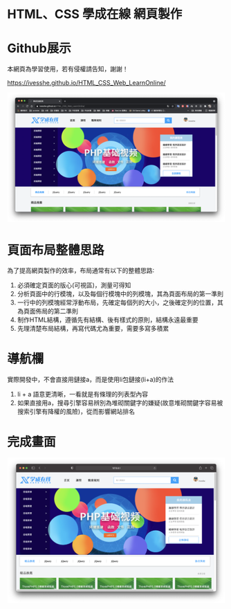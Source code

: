 # HTML、CSS 學成在線 網頁製作

# Github展示

本網頁為學習使用，若有侵權請告知，謝謝！

https://ivesshe.github.io/HTML_CSS_Web_LearnOnline/

![image](./images/image2021-03-2220.47.27.png)

# 頁面布局整體思路

為了提高網頁製作的效率，布局通常有以下的整體思路∶

1. 必須確定頁面的版心(可視區)，測量可得知
2. 分析頁面中的行模塊，以及每個行模塊中的列模塊，其為頁面布局的第一準則
3. 一行中的列模塊經常浮動布局，先確定每個列的大小，之後確定列的位置，其為頁面佈局的第二準則
4. 制作HTML結構，遵循先有結構、後有樣式的原則，結構永遠最重要 
5. 先理清楚布局結構，再寫代碼尤為重要，需要多寫多積累

# 導航欄

實際開發中，不會直接用鏈接a，而是使用li包鏈接(li+a)的作法

1. li + a 語意更清晰，一看就是有條理的列表型內容
2. 如果直接用a，搜尋引擎容易辨別為堆砌關鍵字的嫌疑(故意堆砌關鍵字容易被搜索引擎有降權的風險)，從而影響網站排名

# 完成畫面

![image](./images/image2021-03-2220.30.54.png)